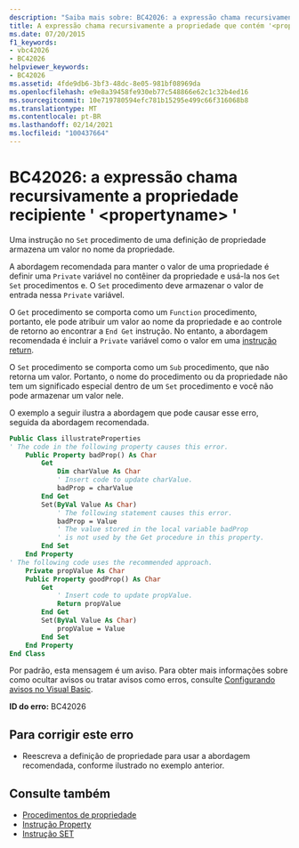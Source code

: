 ```yaml
---
description: "Saiba mais sobre: BC42026: a expressão chama recursivamente a propriedade recipiente ' <propertyname> '"
title: A expressão chama recursivamente a propriedade que contém '<propertyname>'
ms.date: 07/20/2015
f1_keywords:
- vbc42026
- BC42026
helpviewer_keywords:
- BC42026
ms.assetid: 4fde9db6-3bf3-48dc-8e05-981bf08969da
ms.openlocfilehash: e9e8a39458fe930eb77c548866e62c1c32b4ed16
ms.sourcegitcommit: 10e719780594efc781b15295e499c66f316068b8
ms.translationtype: MT
ms.contentlocale: pt-BR
ms.lasthandoff: 02/14/2021
ms.locfileid: "100437664"
---
```

# <a name="bc42026-expression-recursively-calls-the-containing-property-propertyname"></a>BC42026: a expressão chama recursivamente a propriedade recipiente ' \<propertyname> '

Uma instrução no `Set` procedimento de uma definição de propriedade armazena um valor no nome da propriedade.

 A abordagem recomendada para manter o valor de uma propriedade é definir uma `Private` variável no contêiner da propriedade e usá-la nos `Get` `Set` procedimentos e. O `Set` procedimento deve armazenar o valor de entrada nessa `Private` variável.

 O `Get` procedimento se comporta como um `Function` procedimento, portanto, ele pode atribuir um valor ao nome da propriedade e ao controle de retorno ao encontrar a `End Get` instrução. No entanto, a abordagem recomendada é incluir a `Private` variável como o valor em uma [instrução return](../statements/return-statement.md).

 O `Set` procedimento se comporta como um `Sub` procedimento, que não retorna um valor. Portanto, o nome do procedimento ou da propriedade não tem um significado especial dentro de um `Set` procedimento e você não pode armazenar um valor nele.

 O exemplo a seguir ilustra a abordagem que pode causar esse erro, seguida da abordagem recomendada.

```vb
Public Class illustrateProperties
' The code in the following property causes this error.
    Public Property badProp() As Char
        Get
            Dim charValue As Char
            ' Insert code to update charValue.
            badProp = charValue
        End Get
        Set(ByVal Value As Char)
            ' The following statement causes this error.
            badProp = Value
            ' The value stored in the local variable badProp
            ' is not used by the Get procedure in this property.
        End Set
    End Property
' The following code uses the recommended approach.
    Private propValue As Char
    Public Property goodProp() As Char
        Get
            ' Insert code to update propValue.
            Return propValue
        End Get
        Set(ByVal Value As Char)
            propValue = Value
        End Set
    End Property
End Class
```

 Por padrão, esta mensagem é um aviso. Para obter mais informações sobre como ocultar avisos ou tratar avisos como erros, consulte [Configurando avisos no Visual Basic](/visualstudio/ide/configuring-warnings-in-visual-basic).

 **ID do erro:** BC42026

## <a name="to-correct-this-error"></a>Para corrigir este erro

- Reescreva a definição de propriedade para usar a abordagem recomendada, conforme ilustrado no exemplo anterior.

## <a name="see-also"></a>Consulte também

- [Procedimentos de propriedade](../../programming-guide/language-features/procedures/property-procedures.md)
- [Instrução Property](../statements/property-statement.md)
- [Instrução SET](../statements/set-statement.md)
